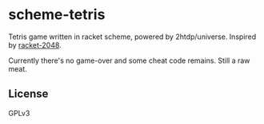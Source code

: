 # scheme-tetris

Tetris game written in racket scheme, powered by 2htdp/universe. Inspired by [racket-2048](https://github.com/danprager/racket-2048).



Currently there's no game-over and some cheat code remains. Still a raw meat.

## License

GPLv3